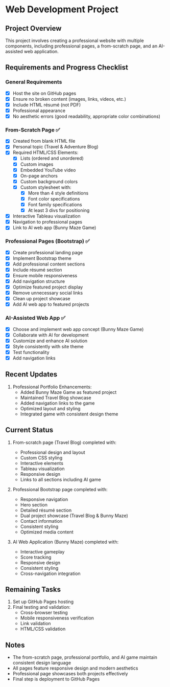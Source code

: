 # Web Development Project

## Project Overview
This project involves creating a professional website with multiple components, including professional pages, a from-scratch page, and an AI-assisted web application.

## Requirements and Progress Checklist

### General Requirements
- [x] Host the site on GitHub pages
- [x] Ensure no broken content (images, links, videos, etc.)
- [x] Include HTML résumé (not PDF)
- [x] Professional appearance
- [x] No aesthetic errors (good readability, appropriate color combinations)

### From-Scratch Page ✅
- [x] Created from blank HTML file
- [x] Personal topic (Travel & Adventure Blog)
- [x] Required HTML/CSS Elements:
  - [x] Lists (ordered and unordered)
  - [x] Custom images
  - [x] Embedded YouTube video
  - [x] On-page anchors
  - [x] Custom background colors
  - [x] Custom stylesheet with:
    - [x] More than 4 style definitions
    - [x] Font color specifications
    - [x] Font family specifications
    - [x] At least 3 divs for positioning
- [x] Interactive Tableau visualization
- [x] Navigation to professional pages
- [x] Link to AI web app (Bunny Maze Game)

### Professional Pages (Bootstrap) ✅
- [x] Create professional landing page
- [x] Implement Bootstrap theme
- [x] Add professional content sections
- [x] Include résumé section
- [x] Ensure mobile responsiveness
- [x] Add navigation structure
- [x] Optimize featured project display
- [x] Remove unnecessary social links
- [x] Clean up project showcase
- [x] Add AI web app to featured projects

### AI-Assisted Web App ✅
- [x] Choose and implement web app concept (Bunny Maze Game)
- [x] Collaborate with AI for development
- [x] Customize and enhance AI solution
- [x] Style consistently with site theme
- [x] Test functionality
- [x] Add navigation links

## Recent Updates
1. Professional Portfolio Enhancements:
   - Added Bunny Maze Game as featured project
   - Maintained Travel Blog showcase
   - Added navigation links to the game
   - Optimized layout and styling
   - Integrated game with consistent design theme

## Current Status
1. From-scratch page (Travel Blog) completed with:
   - Professional design and layout
   - Custom CSS styling
   - Interactive elements
   - Tableau visualization
   - Responsive design
   - Links to all sections including AI game

2. Professional Bootstrap page completed with:
   - Responsive navigation
   - Hero section
   - Detailed résumé section
   - Dual project showcase (Travel Blog & Bunny Maze)
   - Contact information
   - Consistent styling
   - Optimized media content

3. AI Web Application (Bunny Maze) completed with:
   - Interactive gameplay
   - Score tracking
   - Responsive design
   - Consistent styling
   - Cross-navigation integration

## Remaining Tasks
1. Set up GitHub Pages hosting
2. Final testing and validation:
   - Cross-browser testing
   - Mobile responsiveness verification
   - Link validation
   - HTML/CSS validation

## Notes
- The from-scratch page, professional portfolio, and AI game maintain consistent design language
- All pages feature responsive design and modern aesthetics
- Professional page showcases both projects effectively
- Final step is deployment to GitHub Pages 
